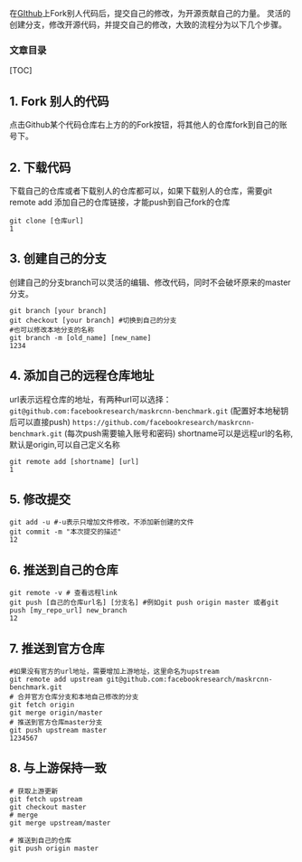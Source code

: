 在[GIthub](https://so.csdn.net/so/search?q=GIthub&spm=1001.2101.3001.7020)上Fork别人代码后，提交自己的修改，为开源贡献自己的力量。
灵活的创建分支，修改开源代码，并提交自己的修改，大致的流程分为以下几个步骤。

### 文章目录

[TOC]



## 1. Fork 别人的代码

点击Github某个代码仓库右上方的的Fork按钮，将其他人的仓库fork到自己的账号下。

## 2. 下载代码

下载自己的仓库或者下载别人的仓库都可以，如果下载别人的仓库，需要git remote add 添加自己的仓库链接，才能push到自己fork的仓库

```shell
git clone [仓库url] 
1
```

## 3. 创建自己的分支

创建自己的分支branch可以灵活的编辑、修改代码，同时不会破坏原来的master分支。

```shell
git branch [your branch]
git checkout [your branch] #切换到自己的分支 
#也可以修改本地分支的名称
git branch -m [old_name] [new_name]
1234
```

## 4. 添加自己的远程仓库地址

url表示远程仓库的地址，有两种url可以选择：
`git@github.com:facebookresearch/maskrcnn-benchmark.git` (配置好本地秘钥后可以直接push)
`https://github.com/facebookresearch/maskrcnn-benchmark.git` (每次push需要输入账号和密码)
shortname可以是远程url的名称,默认是origin,可以自己定义名称

```shell
git remote add [shortname] [url]
1
```

## 5. 修改提交

```shell
git add -u #-u表示只增加文件修改，不添加新创建的文件
git commit -m "本次提交的描述"
12
```

## 6. 推送到自己的仓库

```shell
git remote -v # 查看远程link
git push [自己的仓库url名] [分支名] #例如git push origin master 或者git push [my_repo_url] new_branch
12
```

## 7. 推送到官方仓库

```shell
#如果没有官方的url地址，需要增加上游地址，这里命名为upstream
git remote add upstream git@github.com:facebookresearch/maskrcnn-benchmark.git
# 合并官方仓库分支和本地自己修改的分支
git fetch origin
git merge origin/master
# 推送到官方仓库master分支
git push upstream master 
1234567
```

## 8. 与上游保持一致

```shell
# 获取上游更新
git fetch upstream
git checkout master
# merge
git merge upstream/master

# 推送到自己的仓库
git push origin master
```